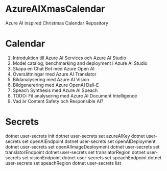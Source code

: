 # AzureAIXmasCalendar
Azure AI inspired Christmas Calendar Repository

# Calendar
1. Introduktion till Azure AI Services och Azure AI Studio
2. Model catalog, benchmarking and deployment i Azure AI Studio
3. Skapa en Chat Bot med Azure Open AI
4. Översättningar med Azure AI Translator
5. Bildanalysering med Azure AI Vision
6. Bildgenerering med Azure OpenAI Dall-E
7. Speach Synthesis med Azure AI Speach
8. TODO: Fil analysering med Azure AI Document Intelligence
9. Vad är Content Safety och Responsible AI?


# Secrets
dotnet user-secrets init
dotnet user-secrets set azureAIKey <your-azure-ai-key>
dotnet user-secrets set openAIEndpoint <your-azure-open-ai-endpoint>
dotnet user-secrets set openAIDeployment <your-azure-open-ai-deployment-name>
dotnet user-secrets set openAIImageDeployment <your-azure-open-ai-image-deployment-name>
dotnet user-secrets set translatorEndpoint <your-azure-ai-translator-endpoint>
dotnet user-secrets set translatorRegion <your-azure-ai-translator-region>
dotnet user-secrets set visionEndpoint <your-azure-ai-vision-endpoint>
dotnet user-secrets set speachEndpoint <your-azure-ai-speach-endpoint>
dotnet user-secrets set speachRegion <your-azure-ai-speach-region>
dotnet user-secrets list
